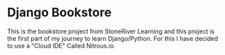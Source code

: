 # Django Bookstore #
This is the bookstore project from StoneRiver Learning and this project is the first part of my journey to learn Django/Python. For this I have decided to use a "Cloud IDE" Called Nitrous.io. 
